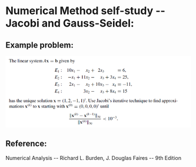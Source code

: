 Numerical Method self-study -- Jacobi and Gauss-Seidel:
======================

Example problem:
-------------
![](./Capture.PNG)

Reference:
-------------
Numerical Analysis -- Richard L. Burden, J. Douglas Faires -- 9th Edition